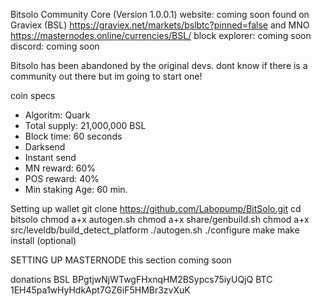 Bitsolo Community Core (Version 1.0.0.1) 
website: coming soon 
found on Graviex (BSL) https://graviex.net/markets/bslbtc?pinned=false 
and MNO https://masternodes.online/currencies/BSL/ 
block explorer: coming soon 
discord: coming soon 

 
Bitsolo has been abandoned by the original devs. 
dont know if there is a community out there but im going to start one! 

coin specs 
- Algoritm: Quark
- Total supply: 21,000,000 BSL
- Block time: 60 seconds
- Darksend
- Instant send
- MN reward: 60%
- POS reward: 40%
- Min staking Age: 60 min.

Setting up wallet 
git clone https://github.com/Labopump/BitSolo.git 
cd bitsolo 
chmod a+x autogen.sh 
chmod a+x share/genbuild.sh 
chmod a+x src/leveldb/build_detect_platform 
./autogen.sh 
./configure 
make 
make install (optional) 

SETTING UP MASTERNODE 
this section coming soon 

donations 
BSL BPgtjwNjWTwgFHxnqHM2BSypcs75iyUQjQ 
BTC 1EH45pa1wHyHdkApt7GZ6iF5HMBr3zvXuK 

